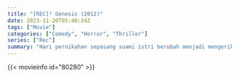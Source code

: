 ```yaml
---
title: "[REC]³ Genesis (2012)"
date: 2023-11-26T05:40:24Z
tags: ["Movie"]
categories: ["Comedy", "Horror", "Thriller"]
series: ["Rec"]
summary: "Hari pernikahan sepasang suami istri berubah menjadi mengerikan karena beberapa tamu mulai menunjukkan tanda-tanda penyakit aneh."
---
```


<mux-player stream-type="on-demand"
src="https://kp3d-my.sharepoint.com/personal/ryoo_kp3d_onmicrosoft_com/_layouts/15/download.aspx?share=ESqDHX6NZt1Mu79Yb5BNlksBrgbYHK_lyzwBsdmWAPWnHQ" prefer-playback="mse" controls>

</mux-player>


{{< movieinfo id="80280" >}}

<script src="https://cdn.jsdelivr.net/npm/@mux/mux-player"></script>

 <script type="application/ld+json ">
{
"@context": "https://schema.org/",
"@type": "VideoObject",
"name": "[REC]³ Genesis (2012)",
"contentUrl": "https://stream.mux.com/5od2dOjfl3fcv01ckN01EHbLM3KkYNhr3U8A6IHQXlUAw.m3u8",
"thumbnailUrl": "https://www.themoviedb.org/t/p/original/zRu5xBzTr1FHSQSAu5hqndMWQ1Z.jpg?width=314&fit_mode=preserve&time=25",
"uploadDate": "2023-11-26T05:40:24Z",
}

</script>